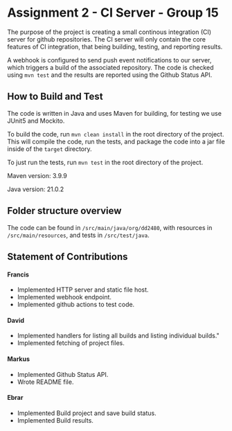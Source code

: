 # Assignment 2 - CI Server - Group 15
The purpose of the project is creating a small continous integration (CI) server 
for github repositories. The CI server will only contain the core features of CI integration, that being building, testing, and reporting results.

A webhook is configured to send push event notifications to our server, which triggers a build of the associated repository. The code is checked using `mvn test` and the results are reported using the Github Status API.

## How to Build and Test

The code is written in Java and uses Maven for building, for testing we use JUnit5 and Mockito.

To build the code, run `mvn clean install` in the root directory of the project. This will compile the code, run the tests, and package the code into a jar file inside of the `target` directory.

To just run the tests, run `mvn test` in the root directory of the project.

Maven version: 3.9.9

Java version: 21.0.2

## Folder structure overview

The code can be found in `/src/main/java/org/dd2480`, with resources in `/src/main/resources`, and tests in `/src/test/java`.

## Statement of Contributions

#### Francis
- Implemented HTTP server and static file host.
- Implemented webhook endpoint.
- Implemented github actions to test code.
 
#### David
- Implemented handlers for listing all builds and listing individual builds."
- Implemented fetching of project files.
 
#### Markus
- Implemented Github Status API.
- Wrote README file.

#### Ebrar
- Implemented Build project and save build status.
- Implemented Build results.